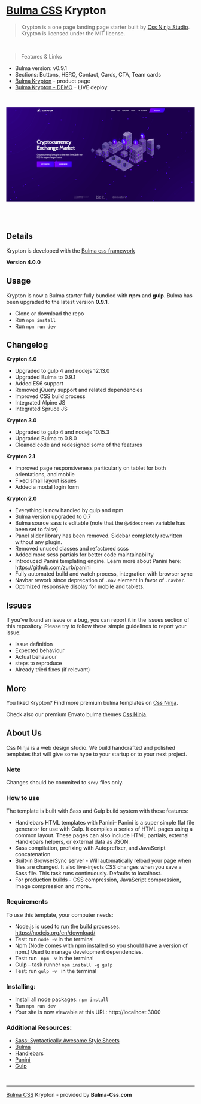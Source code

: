 # [Bulma CSS](https://bulma-css.com/) Krypton

> Krypton is a one page landing page starter built by [Css Ninja Studio](https://cssninja.io). Krypton is licensed under the MIT license.

<br />

> Features & Links

- Bulma version: v0.9.1
- Sections: Buttons, HERO, Contact, Cards, CTA, Team cards
- [Bulma Krypton](https://bulma-css.com/krypton/) - product page
- [Bulma Krypton - DEMO](https://bulma-css-krypton.bulma-css.com/) - LIVE deploy

<br />

![Bulma CSS - Krypton is a one page landing page.](https://raw.githubusercontent.com/app-generator/bulma-css-krypton/master/media/bulma-css-krypton-screen.png)

<br />

<br />

## Details

Krypton is developed with the [Bulma css framework](https://bulma.io)

**Version 4.0.0**

## Usage
Krypton is now a Bulma starter fully bundled with **npm** and **gulp**. Bulma has been upgraded to the latest version **0.9.1**.

* Clone or download the repo
* Run `npm install`
* Run `npm run dev`


## Changelog

**Krypton 4.0**
* Upgraded to gulp 4 and nodejs 12.13.0
* Upgraded Bulma to 0.9.1
* Added ES6 support
* Removed jQuery support and related dependencies
* Improved CSS build process
* Integrated Alpine JS
* Integrated Spruce JS

**Krypton 3.0**
* Upgraded to gulp 4 and nodejs 10.15.3
* Upgraded Bulma to 0.8.0
* Cleaned code and redesigned some of the features

**Krypton 2.1**
* Improved page responsiveness particularly on tablet for both orientations, and mobile
* Fixed small layout issues
* Added a modal login form

**Krypton 2.0**
* Everything is now handled by gulp and npm
* Bulma version upgraded to 0.7
* Bulma source sass is editable (note that the `@widescreen` variable has been set to false)
* Panel slider library has been removed. Sidebar completely rewritten without any plugin.
* Removed unused classes and refactored scss
* Added more scss partials for better code maintainability
* Introduced Panini templating engine. Learn more about Panini here: https://github.com/zurb/panini
* Fully automated build and watch process, integration with browser sync
* Navbar rework since deprecation of `.nav` element in favor of `.navbar`.
* Optimized responsive display for mobile and tablets.

## Issues

If you've found an issue or a bug, you can report it in the issues section of this repository. Please try to follow these simple guidelines to report your issue:

* Issue definition
* Expected behaviour
* Actual behaviour
* steps to reproduce
* Already tried fixes (if relevant)

## More

You liked Krypton? Find more premium bulma templates on [Css Ninja](https://cssninja.io/category/all).

Check also our premium Envato bulma themes [Css Ninja](https://cssninja.io/themes).

## About Us

Css Ninja is a web design studio. We build handcrafted and polished templates that will give some hype to your startup or to your next project.

### Note

Changes should be commited to `src/` files only.

### How to use

The template is built with Sass and Gulp build system with these features:

-	Handlebars HTML templates with Panini– Panini is a super simple flat file generator for use with Gulp. It compiles a series of HTML pages using a common layout. These pages can also include HTML partials, external Handlebars helpers, or external data as JSON.
-	Sass compilation, prefixing with Autoprefixer, and JavaScript concatenation
-	Built-in BrowserSync server - Will automatically reload your page when files are changed. It also live-injects CSS changes when you save a Sass file. This task runs continuously. Defaults to localhost.
-	For production builds - CSS compression, JavaScript compression, Image compression and more..


### Requirements

To use this template, your computer needs:

-	Node.js is used to run the build processes. https://nodejs.org/en/download/
-   Test: run ` node -v ` in the terminal
-	Npm (Node comes with npm installed so you should have a version of npm.) Used to manage development dependencies.
-   Test: run ` npm -v`  in the terminal
-	Gulp – task runner
	`npm install -g gulp`
-	Test: run `gulp -v ` in the terminal

### Installing:

- Install all node packages: `npm install`
- Run `npm run dev`
- Your site is now viewable at this URL: http://localhost:3000


### Additional Resources:
- [Sass: Syntactically Awesome Style Sheets](http://sass-lang.com/)
- [Bulma](https://bulma.io/)
- [Handlebars](http://handlebarsjs.com/)
- [Panini](https://github.com/zurb/panini)
- [Gulp](https://gulpjs.org/getting-started)

<br />

---
[Bulma CSS](https://bulma-css.com/) Krypton - provided by **Bulma-Css.com**

